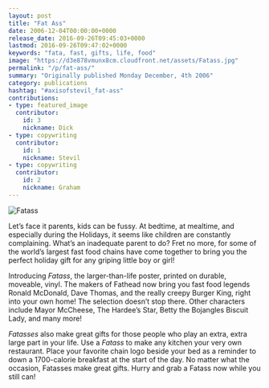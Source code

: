 ```yaml
---
layout: post
title: "Fat Ass"
date: 2006-12-04T00:00:00+0000
release_date: 2016-09-26T09:45:03+0000
lastmod: 2016-09-26T09:47:02+0000
keywords: "fata, fast, gifts, life, food"
image: "https://d3e878vmunx8cm.cloudfront.net/assets/Fatass.jpg"
permalink: "/p/fat-ass/"
summary: "Originally published Monday December, 4th 2006"
category: publications
hashtag: "#axisofstevil_fat-ass"
contributions:
- type: featured_image
  contributor:
    id: 3
    nickname: Dick
- type: copywriting
  contributor:
    id: 1
    nickname: Stevil
- type: copywriting
  contributor:
    id: 2
    nickname: Graham
---
```


[Id_1]: https://d3e878vmunx8cm.cloudfront.net/assets/Fatass.jpg "Fatass"
![Fatass][Id_1]

Let’s face it parents, kids can be fussy. At bedtime, at mealtime, and especially during the Holidays, it seems like children are constantly complaining. What’s an inadequate parent to do? Fret no more, for some of the world’s largest fast food chains have come together to bring you the perfect holiday gift for any griping little boy or girl!

Introducing *Fatass*, the larger-than-life poster, printed on durable, moveable, vinyl. The makers of Fathead now bring you fast food legends Ronald McDonald, Dave Thomas, and the really creepy Burger King, right into your own home! The selection doesn’t stop there. Other characters include Mayor McCheese, The Hardee’s Star, Betty the Bojangles Biscuit Lady, and many more!

*Fatasses* also make great gifts for those people who play an extra, extra large part in your life. Use a *Fatass* to make any kitchen your very own restaurant. Place your favorite chain logo beside your bed as a reminder to down a 1700-calorie breakfast at the start of the day. No matter what the occasion, Fatasses make great gifts. Hurry and grab a Fatass now while you still can!
